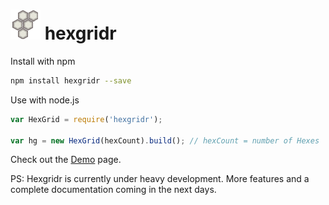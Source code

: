 ![GitHub Logo](hex_icon_48.png) hexgridr
===========

Install with npm

```sh
npm install hexgridr --save
```

Use with node.js

```js
var HexGrid = require('hexgridr');

var hg = new HexGrid(hexCount).build(); // hexCount = number of Hexes

```

Check out the [Demo](http://hexgridr.manuha.work) page.


PS: Hexgridr is currently under heavy development.
More features and a complete documentation coming in
the next days.
